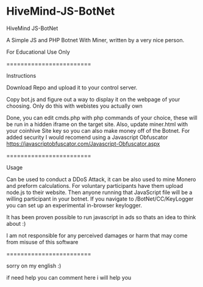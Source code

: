 # HiveMind-JS-BotNet
HiveMind JS-BotNet

A Simple JS and PHP Botnet With Miner, written by a very nice person.

For Educational Use Only

========================

Instructions

Download Repo and upload it to your control server.

Copy bot.js and figure out a way to display it on the webpage of your choosing. Only do this with webistes you actually own

Done, you can edit cmds.php with php commands of your choice, these will be run in a hidden iframe on the target site. Also, update miner.html with your coinhive Site key so you can also make money off of the Botnet. For added security I would recomend using a Javascript Obfuscator https://javascriptobfuscator.com/Javascript-Obfuscator.aspx

========================

Usage

Can be used to conduct a DDoS Attack, it can be also used to mine Monero and preform calculations. For voluntary participants have them upload node.js to their website. Then anyone running that JavaScript file will be a willing participant in your botnet. If you navigate to /BotNet/CC/KeyLogger you can set up an experimental in-browser keylogger.

It has been proven possible to run javascript in ads so thats an idea to think about :)

I am not responsible for any perceived damages or harm that may come from misuse of this software

========================

sorry on my english :)

if need help you can comment here i will help you

